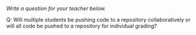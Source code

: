 _Write a question for your teacher below._

Q: Will multiple students be pushing code to a repository collaboratively or will all code be pushed to a repository for individual grading?

